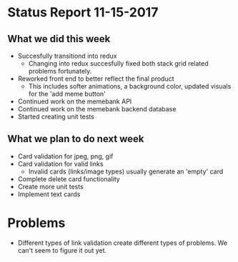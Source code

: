 # Status Report 11-15-2017

## What we did this week
- Succesfully transitiond into redux
  - Changing into redux succesfully fixed both stack grid related problems fortunately.
- Reworked front end to better reflect the final product
  - This includes softer animations, a background color, updated visuals for the 'add meme button'
- Continued work on the memebank API
- Continued work on the memebank backend database
- Started creating unit tests

## What we plan to do next week
- Card validation for jpeg, png, gif
- Card validation for valid links
  - Invalid cards (links/image types) usually generate an 'empty' card
- Complete delete card functionality
- Create more unit tests
- Implement text cards

# Problems
- Different types of link validation create different types of problems. We can't seem to figure it out yet.
